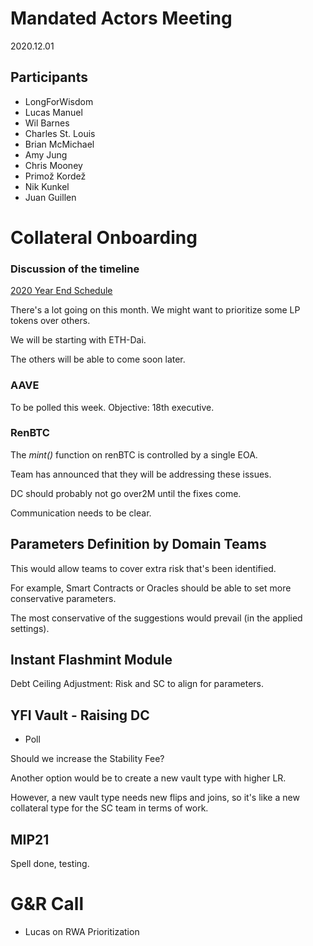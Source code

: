 # Mandated Actors Meeting

2020.12.01

## Participants

- LongForWisdom
- Lucas Manuel
- Wil Barnes
- Charles St. Louis
- Brian McMichael
- Amy Jung
- Chris Mooney
- Primož Kordež
- Nik Kunkel
- Juan Guillen

# Collateral Onboarding

### Discussion of the timeline

[2020 Year End Schedule](https://forum.makerdao.com/t/2020-year-end-schedule/5218/)

There's a lot going on this month. We might want to prioritize some LP tokens over others.

We will be starting with ETH-Dai.

The others will be able to come soon later.

### AAVE

To be polled this week. Objective: 18th executive.

### RenBTC

The *mint()* function on renBTC is controlled by a single EOA.

Team has announced that they will be addressing these issues.

DC should probably not go over2M until the fixes come.

Communication needs to be clear.

## Parameters Definition by Domain Teams

This would allow teams to cover extra risk that's been identified.

For example, Smart Contracts or Oracles should be able to set more conservative parameters.

The most conservative of the suggestions would prevail (in the applied settings).

## Instant Flashmint Module

Debt Ceiling Adjustment: Risk and SC to align for parameters.

## YFI Vault - Raising DC

- Poll

Should we increase the Stability Fee?

Another option would be to create a new vault type with higher LR.

However, a new vault type needs new flips and joins, so it's like a new collateral type for the SC team in terms of work.

## MIP21

Spell done, testing.

# G&R Call

- Lucas on RWA Prioritization
